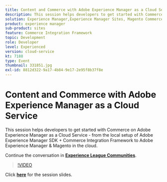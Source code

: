 ```yaml
---
title: Content and Commerce with Adobe Experience Manager as a Cloud Service
description: This session helps developers to get started with Commerce on Adobe Experience Manager as a Cloud Service - from the local setup of Adobe Experience Manager SDK + Commerce Integration Framework to Adobe Experience Manager & Magento in the cloud. This session was delivered as part of Adobe Developers Live Content event.
solution: Experience Manager,Experience Manager Sites, Magento Commerce Cloud
product: experience manager
sub-product: sites
feature: Commerce Integration Framework
topic: Development
role: Developer
level: Experienced
version: cloud-service
kt: 7188
type: Event
thumbnail: 331851.jpg
exl-id: 8812d322-9a17-4b84-9e17-2e95f8b37f8e
---
```


# Content and Commerce with Adobe Experience Manager as a Cloud Service

This session helps developers to get started with Commerce on Adobe Experience Manager as a Cloud Service - from the local setup of Adobe Experience Manager SDK + Commerce Integration Framework to Adobe Experience Manager & Magento in the cloud.

Continue the conversation in **[Experience League Communities](http://adobe.ly/36Yd3v6)**.

>[!VIDEO](https://video.tv.adobe.com/v/331851/?quality=12&learn=on&hidetitle=true)

Click **[here](/help/assets/content-commerce.pdf)** for the session slides.

